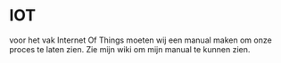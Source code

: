 # IOT
voor het vak Internet Of Things moeten wij een manual maken om onze proces te laten zien. 
Zie mijn wiki om mijn manual te kunnen zien. 
